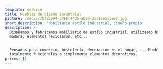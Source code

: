 ```yaml
---
template: service
title: Muebles de diseño industrial
picture: /media/7b42e094-d4b8-44d5-abe9-2aa1ee5c5e92.jpg
short_description: 'Mobiliario estilo industrial, diseño propio'
description: >-
  Diseñamos y fabricamos mobiliario de estilo industrial, utilizando hierro,
  madera, elementos reciclados, etc...


  Pensados para comercio, hostelería, decoración en el hogar, ... Muebles
  totalmente funcionales o simplemente elementos decorativos.
prices: []
---
```


